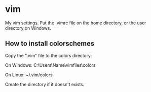 # vim
My vim settings. Put the .vimrc file on the home directory, or the user directory on Windows.

## How to install colorschemes 

Copy the ".vim" file to the colors directory:

On Windows:
C:\Users\Name\vimfiles\colors

On Linux:
~/.vim/colors

Create the directory if it doesn't exists.
